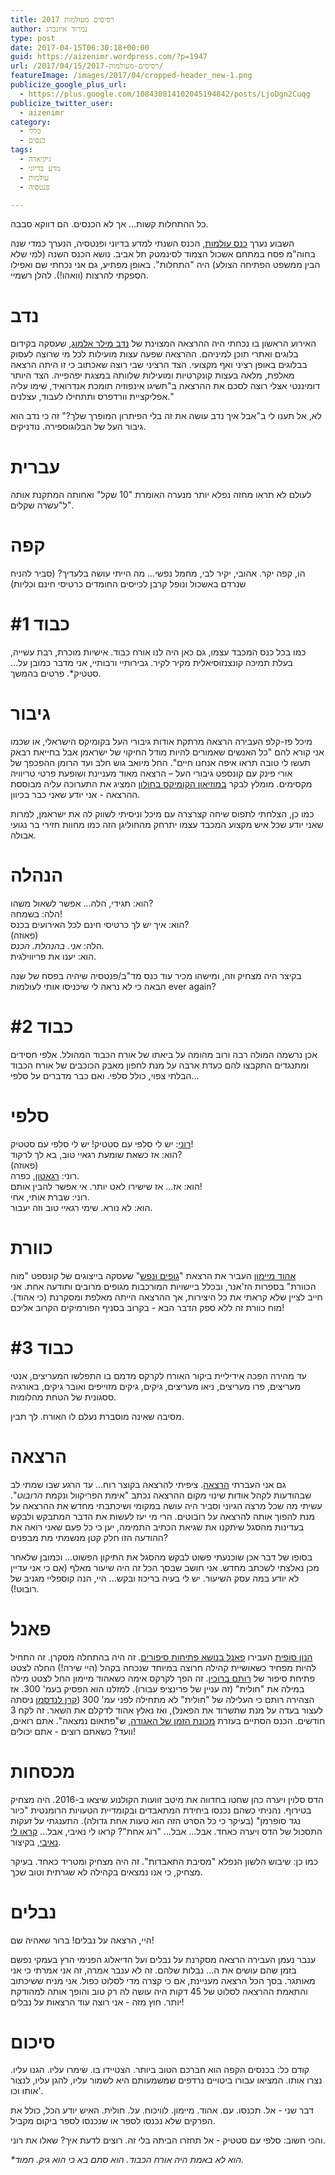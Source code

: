 ```yaml
---
title: רסיסים מעולמות 2017
author: נמרוד איזנברג
type: post
date: 2017-04-15T06:30:18+00:00
guid: https://aizenimr.wordpress.com/?p=1947
url: /2017/04/15/רסיסים-מעולמות-2017/
featureImage: /images/2017/04/cropped-header_new-1.png
publicize_google_plus_url:
  - https://plus.google.com/108430814102045194842/posts/LjoDgn2Cuqg
publicize_twitter_user:
  - aizenimr
category:
  - כללי
  - כנסים
tags:
  - גיקיאדה
  - מדע בדיוני
  - עולמות
  - פנטסיה

---
```

<span lang="he-IL">כל ההתחלות קשות… אך לא הכנסים</span><span lang="en-US">. </span><span lang="he-IL">הם דווקא סבבה</span><span lang="en-US">.</span>

<span lang="he-IL">השבוע נערך <a href="http://2017.olamot-con.org.il/">כנס עולמות</a></span><span lang="en-US">, </span><span lang="he-IL">הכנס השנתי למדע בדיוני ופנטסיה</span><span lang="en-US">, </span><span lang="he-IL">הנערך כמדי שנה בחוה</span><span lang="en-US">"</span><span lang="he-IL">מ פסח במתחם אשכול הצמוד לסינמטק תל אביב</span><span lang="en-US">. </span><span lang="he-IL">נושא הכנס השנה </span><span lang="en-US">(</span><span lang="he-IL">למי שלא הבין ממשפט הפתיחה הצולע</span><span lang="en-US">) </span><span lang="he-IL">היה </span><span lang="en-US">"</span><span lang="he-IL">התחלות</span><span lang="en-US">". </span><span lang="he-IL">באופן מפתיע</span><span lang="en-US">, </span><span lang="he-IL">גם אני נכחתי שם ואפילו הספקתי להרצות </span><span lang="en-US">(</span><span lang="he-IL">וואהו</span><span lang="en-US">!). </span><span lang="he-IL">להלן רשמיי</span><span lang="en-US">.</span>

# <span lang="he-IL">נדב</span>

<span lang="he-IL">האירוע הראשון בו נכחתי היה ההרצאה המצוינת של <a href="http://www.fantastic-library.com/">נדב מילר אלמוג</a></span><span lang="en-US">, </span><span lang="he-IL">שעסקה בקידום בלוגים ואתרי תוכן למיניהם</span><span lang="en-US">. </span><span lang="he-IL">ההרצאה שפעה עצות מועילות לכל מי שרוצה לעסוק בבלוגים באופן רציני ואף מקצועי</span><span lang="en-US">. </span><span lang="he-IL">הצד הרציני שבי רוצה שאכתוב כי זו היתה הרצאה מאלפת</span><span lang="en-US">, </span><span lang="he-IL">מלאה בעצות קונקרטיות ומועילות שלוותה במצגת יפהפייה</span><span lang="en-US">. </span><span lang="he-IL">הצד היותר דומיננטי אצלי רוצה לסכם את ההרצאה ב</span><span lang="en-US">"</span><span lang="he-IL">תשיגו אינפוזיה תומכת אנדרואיד</span><span lang="en-US">, </span><span lang="he-IL">שימו עליה אפליקציית וורדפרס ותתחילו לעבוד, עצלנים</span><span lang="en-US">."</span>

<span lang="he-IL">לא</span><span lang="en-US">, </span><span lang="he-IL">אל תענו לי ב</span><span lang="en-US">"</span><span lang="he-IL">אבל איך נדב עושה את זה בלי הפיתרון המופרך שלך</span><span lang="en-US">?" </span><span lang="he-IL">זה כי נדב הוא גיבור העל של הבלוגוספירה</span><span lang="en-US">. </span><span lang="he-IL">נודניקים</span><span lang="en-US">.</span>

# <span lang="he-IL">עברית</span>

<span lang="he-IL">לעולם לא תראו מחזה נפלא יותר מנערה האומרת </span><span lang="en-US">"10 </span><span lang="he-IL">שקל</span><span lang="en-US">" </span><span lang="he-IL">ואחותה המתקנת אותה ל</span><span lang="en-US">"</span><span lang="he-IL">עשרה שקלים</span><span lang="en-US">".</span>

# <span lang="he-IL">קפה</span>

<span lang="he-IL">הו, קפה יקר</span><span lang="en-US">. </span><span lang="he-IL">אהובי</span><span lang="en-US">, </span><span lang="he-IL">יקיר לבי</span><span lang="en-US">, </span><span lang="he-IL">מחמל נפשי… מה הייתי עושה בלעדיך</span><span lang="en-US">? (</span><span lang="he-IL">סביר להניח שנרדם באשכול ונופל קרבן לכייסים החומדים כרטיסי חינם וכליות</span><span lang="en-US">)</span>

# <span lang="he-IL">כבוד </span><span lang="en-US">#1</span>

<span lang="he-IL">כמו בכל כנס המכבד עצמו</span><span lang="en-US">, </span><span lang="he-IL">גם כאן היה לנו אורח כבוד</span><span lang="en-US">. </span><span lang="he-IL">אישיות מוכרת</span><span lang="en-US">, </span><span lang="he-IL">רבת עשייה</span><span lang="en-US">, </span><span lang="he-IL">בעלת תמיכה קונצנזוסיאלית מקיר לקיר</span><span lang="en-US">. </span><span lang="he-IL">גבירותיי ורבותיי</span><span lang="en-US">, </span><span lang="he-IL">אני מדבר כמובן על… סטטיק*</span><span lang="en-US">. </span><span lang="he-IL">פרטים בהמשך</span><span lang="en-US">.</span>

# <span lang="he-IL">גיבור</span>

<span lang="he-IL">מיכל פז</span><span lang="en-US">-</span><span lang="he-IL">קלפ העבירה הרצאה מרתקת אודות גיבורי העל בקומיקס הישראלי</span><span lang="en-US">, </span><span lang="he-IL">או שכמו אני קורא להם </span><span lang="en-US">"</span><span lang="he-IL">כל האנשים שאמורים להיות מודל החיקוי של ישראמן אבל בחייאת רבאק תעשו לי טובה תראו איפה אנחנו חיים</span><span lang="en-US">". </span><span lang="he-IL">החל מיואב גוש חלב ועד הרומן ההפכפך של אורי פינק עם קונספט גיבורי העל – הרצאה מאוד מעניינת ושופעת פרטי טריוויה מקסימים</span><span lang="en-US">. </span><span lang="he-IL">מומלץ לבקר <a href="http://www.cartoon.org.il/">במוזיאון הקומיקס בחולון</a> המציג את התערוכה עליה מבוססת ההרצאה - אני יודע שאני כבר בכיוון.<br /> </span>

כמו כן, הצלחתי לתפוס שיחה קצרצרה עם מיכל וניסיתי לשווק לה את ישראמן, למרות שאני יודע שכל איש מקצוע המכבד עצמו יתרחק מהחוליגן הזה כמו מחוות חזירי בר נגועי אבולה.

# הנהלה

הוא: תגידי, הלה... אפשר לשאול משהו?  
הלה: בשמחה!  
הוא: איך יש לך כרטיסי חינם לכל האירועים בכנס?  
(פאוזה)  
הלה: _אני. בהנהלת. הכנס._  
הוא: יענו את פריווילגית.

בקיצר היה מצחיק וזה, ומישהו מכיר עוד כנס מד"ב/פנטסיה שיהיה בפסח של שנה הבאה כי לא נראה לי שיכניסו אותי לעולמות ever again?

# כבוד #2

אכן נרשמה המולה רבה ורוב מהומה על ביאתו של אורח הכבוד המהולל. אלפי חסידים ומתנגדים התקבצו להם כעדת ארבה על מנת לחפון מאבק הכוכבים של אורח הכבוד הבלתי צפוי, כולל סלפי. ואם כבר מדברים על סלפי...

# סלפי

[רוני][1]: יש לי סלפי עם סטטיק! יש לי סלפי עם סטטיק!  
הוא: אז כשאת שומעת רגאיי טוב, בא לך לרקוד?  
(פאוזה)  
רוני: [רגאטון][2], כפרה.  
הוא: אז... אז שישירו לאט יותר. אי אפשר להבין אותם!  
רוני: שברת אותי, אחי.  
הוא: לא נורא. שימי רגאיי טוב וזה יעבור.

# כוורת

[אהוד מיימון][3] העביר את הרצאת "[גופים ונפש][4]" שעסקה בייצוגים של קונספט "מוח הכוורת" בספרות הז'אנר, ובכלל ביישויות המורכבות מגופים מרובים ותודעה אחת. אני חייב לציין שלא קראתי את כל היצירות, אך ההרצאה הייתה מאלפת ומסקרנת (כי אהוד). מוח כוורת זה ללא ספק הדבר הבא - בקרוב בסניף הפורמיקים הקרוב אליכם!

# כבוד #3

עד מהירה הפכה אידיליית ביקור האורח לקרקס מדמם בו התפלשו המעריצים, אנטי מעריצים, פרו מעריצים, ניאו מעריצים, גיקים, גיקים מזוייפים ואובר גיקים, באורגיה ססגונית של הטחת מהלומות.

מסיבה שאינה מוסברת נעלם לו האורח. לך תבין.

# הרצאה

גם אני העברתי [הרצאה][5]. ציפיתי להרצאה בקוצר רוח... עד הרגע שבו שמתי לב שבהודעות לקהל אודות שינוי מקום ההרצאה נכתב "אימת הפריקוול ונקמת _הרובוט_". עשיתי מה שכל מרצה הגיוני וסביר היה עושה במקומי ושיכתבתי מחדש את ההרצאה על מנת להפוך אותה להרצאה על רובוטים. הרי מי יעז לעשות את הדבר המתבקש ולבקש בעדינות מהסגל שיתקנו את שגיאת הכתיב התמימה, יען כי כל פעם שאני רואה את ההודעה הזו חלק קטן מנשמתי מת מבפנים?

בסופו של דבר אכן שוכנעתי פשוט לבקש מהסגל את התיקון הפשוט... וכמובן שלאחר מכן נאלצתי לשכתב מחדש. אני חושב שבסך הכל זה היה שיעור מאלף (אם כי אני עדיין לא יודע במה עסק השיעור. יש לי בעיה בריכוז ובקש... היי, הנה קוספליי מגניב של רובוט!).

# פאנל

[הנון סופית][6] העבירו [פאנל בנושא פתיחות סיפורים][7]. זה היה בהתחלה מסקרן. זה התחיל להיות מפחיד כשאושיית קהילה חרוצה במיוחד שנכחה בקהל (היי שירה!) החלה לצטט פתיחת סיפור של [רותם ברוכין][8]. זה הפך לקרקס אימה כשאהוד מיימון החל לצטט מילה במילה את "חולית" (זה עניין של פרינציפ עבורו). למזלנו הוא הפסיק בעמ' 300. אז הצהירה רותם כי העלילה של "חולית" לא מתחילה לפני עמ' 300 ([קרן לנדסמן][9] ניסתה לעצור בעדה על מנת שתשרוד את הפאנל), ואז נאלץ אהוד לדקלם את השאר. זה לקח 3 חודשים. הכנס הסתיים בעזרת [מכונת הזמן של האגודה][10], ש"פתאום נמצאה". אתם רואים, וועד? כשאתם רוצים - אתם יכולים!

# מכסחות

הדס סלוין ויערה כהן שחטו בחדווה את מיטב זוועות הקולנוע שיצאו ב-2016. היה מצחיק בטירוף. נהניתי כשהם נכנסו ביחידת המתאבדים ובקומדיית הטעויות הרומנטית "כיור נגד סופרמן" (בעיקר כי כל הסרט הזה הוא טעות אחת גדולה). התענגתי על זעקות התסכול של הדס ויערה כאחד. אבל... אבל... "רוג אחת"? קראו לי נאיבי, אבל... [קראו לי נאיבי][11], בקיצור.

כמו כן: שיבוש הלשון הנפלא "מסיבת התאבדות". זה היה מצחיק ומטריד כאחד. בעיקר מצחיק, כי אנו נמצאים בקהילה לא שגרתית וטוב שכך.

# נבלים

היי, הרצאה על נבלים! ברור שאהיה שם!

ענבר נעמן העבירה הרצאה מסקרנת על נבלים ועל הדיאלוג הפנימי הרץ בעמקי נפשם בזמן שהם עושים את ה... נבלות שלהם. זה לא ענבר אמרה, זה אני אמרתי כי אני מאותגר. בסך הכל הרצאה מעניינת, אם כי קצרה מדי לסלוט כפול. אני מניח ששיכתוב והתאמת ההרצאה לסלוט של 45 דקות היה עושה לה רק טוב והופך אותה למהודקת יותר. חוץ מזה - אני רוצה עוד הרצאות על נבלים!

# סיכום

קודם כל: בכנסים הקפה הוא חברכם הטוב ביותר. הצטיידו בו. שימרו עליו. הגנו עליו. נצרו אותו. המציאו עבורו ביטויים נרדפים שמשמעותם היא לשמור עליו, להגן עליו, לנצור אותו וכו'.

דבר שני - אל. תכנסו. עם. אהוד. מיימון. לוויכוח. על. חולית. האיש יודע הכל, כולל את הפרקים שלא נכנסו לספר או שנכנסו לספר ביקום מקביל.

והכי חשוב: סלפי עם סטטיק - אל תחזרו הביתה בלי זה. רוצים לדעת איך? שאלו את רוני.

_*הוא לא באמת היה אורח הכבוד. הוא סתם בא כי הוא גיק. חמוד._

 [1]: https://gelbfish.wordpress.com/
 [2]: http://shironet.mako.co.il/artist?type=lyrics&lang=1&prfid=16958&wrkid=40116
 [3]: http://my2centssf.blogspot.com
 [4]: http://www.olamot-con.org.il/Program/#mylightbox20357
 [5]: /2017/04/03/%d7%9b%d7%a0%d7%a1-%d7%9b%d7%a0%d7%a1-%d7%aa%d7%a8%d7%93%d7%95%d7%a3/
 [6]: /2015/08/05/%d7%94%d7%95%d7%90-%d7%95%d7%94%d7%99%d7%90-2/
 [7]: http://www.olamot-con.org.il/Program/#mylightbox20481
 [8]: http://rotemwrites.com/
 [9]: http://www.realitybugs.me
 [10]: /2015/10/10/%d7%90%d7%96-%d7%90%d7%99%d7%a4%d7%94-%d7%94%d7%9e%d7%9b%d7%95%d7%a0%d7%94-%d7%a7%d7%99%d7%91%d7%99%d7%a0%d7%99%d7%9e%d7%98/
 [11]: /2016/12/20/%d7%aa%d7%a7%d7%95%d7%95%d7%94-%d7%97%d7%93%d7%a9%d7%94-%d7%95%d7%a9%d7%9e%d7%94-%d7%a8%d7%95%d7%92-%d7%90%d7%97%d7%aa/
